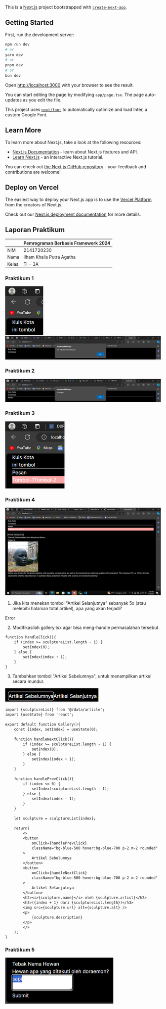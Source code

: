 This is a [Next.js](https://nextjs.org/) project bootstrapped with [`create-next-app`](https://github.com/vercel/next.js/tree/canary/packages/create-next-app).

## Getting Started

First, run the development server:

```bash
npm run dev
# or
yarn dev
# or
pnpm dev
# or
bun dev
```

Open [http://localhost:3000](http://localhost:3000) with your browser to see the result.

You can start editing the page by modifying `app/page.tsx`. The page auto-updates as you edit the file.

This project uses [`next/font`](https://nextjs.org/docs/basic-features/font-optimization) to automatically optimize and load Inter, a custom Google Font.

## Learn More

To learn more about Next.js, take a look at the following resources:

- [Next.js Documentation](https://nextjs.org/docs) - learn about Next.js features and API.
- [Learn Next.js](https://nextjs.org/learn) - an interactive Next.js tutorial.

You can check out [the Next.js GitHub repository](https://github.com/vercel/next.js/) - your feedback and contributions are welcome!

## Deploy on Vercel

The easiest way to deploy your Next.js app is to use the [Vercel Platform](https://vercel.com/new?utm_medium=default-template&filter=next.js&utm_source=create-next-app&utm_campaign=create-next-app-readme) from the creators of Next.js.

Check out our [Next.js deployment documentation](https://nextjs.org/docs/deployment) for more details.

## Laporan Praktikum

|  | Pemrograman Berbasis Framework 2024 |
|--|--|
| NIM |  2141720230 |
| Nama |  Ilham Khalis Putra Agatha |
| Kelas | TI - 3A |

### Praktikum 1

![Screenshot](assets-report/01.png)
![Screenshot](assets-report/02.png)

### Praktikum 2

![Screenshot](assets-report/03.png)

### Praktikum 3

![Screenshot](assets-report/04.png)

### Praktikum 4

![Screenshot](assets-report/05.png)

1. Jika kita menekan tombol "Artikel Selanjutnya" sebanyak 5x (atau melebihi halaman total artikel), apa yang akan terjadi?

Error

2. Modifikasilah gallery.tsx agar bisa meng-handle permasalahan tersebut.

```
function handleClick(){
    if (index >= sculptureList.length - 1) {
        setIndex(0);
    } else {
        setIndex(index + 1);
    }
}
```

3.  Tambahkan tombol "Artikel Sebelumnya", untuk menampilkan artikel secara mundur.

![Screenshot](assets-report/06.png)

```
import {sculptureList} from '@/data/article';
import {useState} from 'react';

export default function Gallery(){
    const [index, setIndex] = useState(0);

    function handleNextClick(){
        if (index >= sculptureList.length - 1) {
            setIndex(0);
        } else {
            setIndex(index + 1);
        }
    }

    function handlePrevClick(){
        if (index <= 0) {
            setIndex(sculptureList.length - 1);
        } else {
            setIndex(index - 1);
        }
    }

    let sculpture = sculptureList[index];

    return(
        <>
        <button 
            onClick={handlePrevClick}
            className="bg-blue-500 hover:bg-blue-700 p-2 m-2 rounded"
        >
            Artikel Sebelumnya
        </button>
        <button 
            onClick={handleNextClick}
            className="bg-blue-500 hover:bg-blue-700 p-2 m-2 rounded"
        >
            Artikel Selanjutnya
        </button>
        <h2><i>{sculpture.name}</i> oleh {sculpture.artist}</h2>
        <h3>({index + 1} dari {sculptureList.length})</h3>
        <img src={sculpture.url} alt={sculpture.alt} />
        <p>
            {sculpture.description}
        </p>
        </>
    );
}
```

### Praktikum 5

![Screenshot](assets-report/07.png)